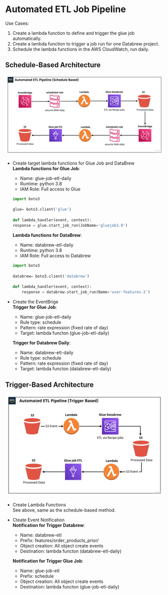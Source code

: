 # Automated ETL Job Pipeline

Use Cases:
1. Create a lambda function to define and trigger the glue job automatically.
2. Create a lambda function to trigger a job run for one Databrew project.
3. Schedule the lambda functions in the AWS CloudWatch, run daily.

## Schedule-Based Architecture  
![5_1](/section_5/img/Automated%20ETL%20Pipeline%20(Schedule%20Based).jpeg)  

- Create target lambda functions for Glue Job and DataBrew  
**Lambda functions for Glue Job**:  
    - Name: glue-job-etl-daily  
    - Runtime: python 3.8  
    - IAM Role: Full access to Glue
    ```python
    import boto3

    glue= boto3.client('glue')

    def lambda_handler(event, context):    
    response = glue.start_job_run(JobName='gluejob3.0')
    ```

    **Lambda functions for DataBrew**:  
    - Name: databrew-etl-daily  
    - Runtime: python 3.8  
    - IAM Role: Full access to Databrew
    ```python
    import boto3

    databrew= boto3.client('databrew')

    def lambda_handler(event, context):    
        response = databrew.start_job_run(Name='user-features-2')
    ```
- Create the EventBrige  
**Trigger for Glue Job**:
    - Name: glue-job-etl-daily  
    - Rule type: schedule  
    - Pattern: rate expression (fixed rate of day)  
    - Target: lambda functon (glue-job-etl-daily)  
      
    **Trigger for Databrew Daily**:
    - Name: databrew-etl-daily
    - Rule type: schedule
    - Pattern: rate expression (fixed rate of day)
    - Target: lambda functon (databrew-etl-daily)

## Trigger-Based Architecture 
![5-2](/section_5/img/Automated%20ETL%20Pipeline%20(Trigger%20Based).jpeg)  

- Create Lambda Functions  
See above, same as the schedule-based method.

- Cteate Event Notification  
**Notification for Trigger Databrew**:  

    - Name: databrew-etl  
    - Prefix: features/order_products_prior/  
    - Object creation: All object create events  
    - Destination: lambda functon (databrew-etl-daily)

    **Notification for Trigger Glue Job**:

    - Name: glue-job-etl
    - Prefix: schedule
    - Object creation: All object create events
    - Destination: lambda functon (glue-job-etl-daily)

